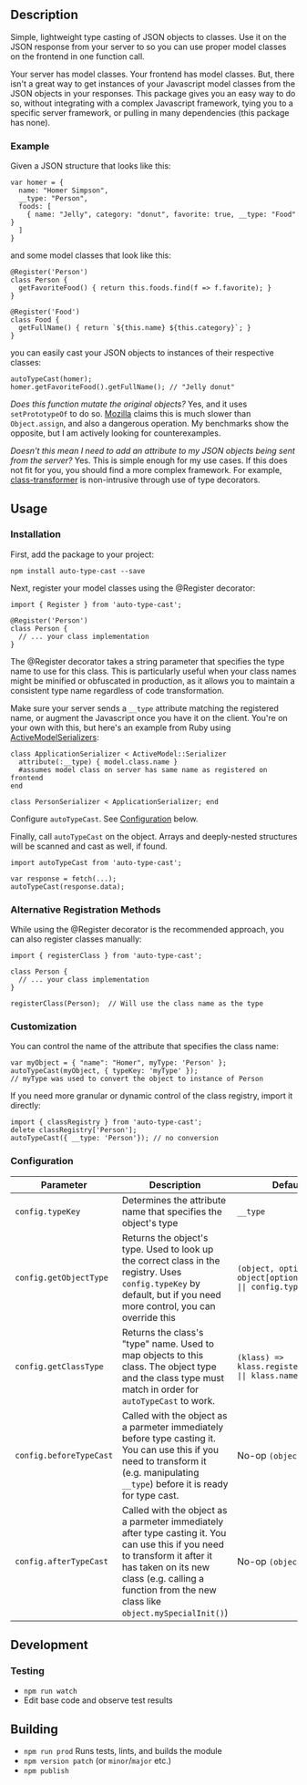 ## Description

Simple, lightweight type casting of JSON objects to classes. Use it on the JSON response from your server to so you can use proper model classes on the frontend in one function call.

Your server has model classes. Your frontend has model classes. But, there isn't a great way to get instances of your Javascript model classes from the JSON objects in your responses. This package gives you an easy way to do so, without integrating with a complex Javascript framework, tying you to a specific server framework, or pulling in many dependencies (this package has none).

### Example

Given a JSON structure that looks like this:

```
var homer = {
  name: "Homer Simpson",
  __type: "Person",
  foods: [
    { name: "Jelly", category: "donut", favorite: true, __type: "Food" }
  ]
}
```

and some model classes that look like this:

```
@Register('Person')
class Person {
  getFavoriteFood() { return this.foods.find(f => f.favorite); }
}

@Register('Food')
class Food {
  getFullName() { return `${this.name} ${this.category}`; }
}
```

you can easily cast your JSON objects to instances of their respective classes:

```
autoTypeCast(homer);
homer.getFavoriteFood().getFullName(); // "Jelly donut"
```

_Does this function mutate the original objects?_ Yes, and it uses `setPrototypeOf` to do so. [Mozilla](https://developer.mozilla.org/en-US/docs/Web/JavaScript/Reference/Global_Objects/Object/setPrototypeOf) claims this is much slower than `Object.assign`, and also a dangerous operation. My benchmarks show the opposite, but I am actively looking for counterexamples.

_Doesn't this mean I need to add an attribute to my JSON objects being sent from the server?_ Yes. This is simple enough for my use cases. If this does not fit for you, you should find a more complex framework. For example, [class-transformer](https://www.npmjs.com/package/class-transformer) is non-intrusive through use of type decorators.

## Usage

### Installation

First, add the package to your project:

```
npm install auto-type-cast --save
```

Next, register your model classes using the @Register decorator:

```
import { Register } from 'auto-type-cast';

@Register('Person')
class Person {
  // ... your class implementation
}
```

The @Register decorator takes a string parameter that specifies the type name to use for this class. This is particularly useful when your class names might be minified or obfuscated in production, as it allows you to maintain a consistent type name regardless of code transformation.

Make sure your server sends a `__type` attribute matching the registered name, or augment the Javascript once you have it on the client. You're on your own with this, but here's an example from Ruby using [ActiveModelSerializers](https://github.com/rails-api/active_model_serializers):

```
class ApplicationSerializer < ActiveModel::Serializer
  attribute(:__type) { model.class.name }
  #assumes model class on server has same name as registered on frontend
end

class PersonSerializer < ApplicationSerializer; end
```

Configure `autoTypeCast`. See [Configuration](#configuration) below.

Finally, call `autoTypeCast` on the object. Arrays and deeply-nested structures will be scanned and cast as well, if found.

```
import autoTypeCast from 'auto-type-cast';

var response = fetch(...);
autoTypeCast(response.data);
```

### Alternative Registration Methods

While using the @Register decorator is the recommended approach, you can also register classes manually:

```
import { registerClass } from 'auto-type-cast';

class Person {
  // ... your class implementation
}

registerClass(Person);  // Will use the class name as the type
```

### Customization

You can control the name of the attribute that specifies the class name:

```
var myObject = { "name": "Homer", myType: 'Person' };
autoTypeCast(myObject, { typeKey: 'myType' });
// myType was used to convert the object to instance of Person
```

If you need more granular or dynamic control of the class registry, import it directly:

```
import { classRegistry } from 'auto-type-cast';
delete classRegistry['Person'];
autoTypeCast({ __type: 'Person'}); // no conversion
```

### Configuration

| Parameter               | Description                                                                                                                                                                                                                         | Default                                                             |
| ----------------------- | ----------------------------------------------------------------------------------------------------------------------------------------------------------------------------------------------------------------------------------- | ------------------------------------------------------------------- |
| `config.typeKey`        | Determines the attribute name that specifies the object's type                                                                                                                                                                      | `__type`                                                            |
| `config.getObjectType`  | Returns the object's type. Used to look up the correct class in the registry. Uses `config.typeKey` by default, but if you need more control, you can override this                                                                 | `(object, options) =>  object[options.typeKey \|\| config.typeKey]` |
| `config.getClassType`   | Returns the class's "type" name. Used to map objects to this class. The object type and the class type must match in order for `autoTypeCast` to work.                                                                              | `(klass) => klass.registeredName \|\| klass.name`                   |
| `config.beforeTypeCast` | Called with the object as a parmeter immediately before type casting it. You can use this if you need to transform it (e.g. manipulating `__type`) before it is ready for type cast.                                                | No-op `(object) => {}`                                              |
| `config.afterTypeCast`  | Called with the object as a parmeter immediately after type casting it. You can use this if you need to transform it after it has taken on its new class (e.g. calling a function from the new class like `object.mySpecialInit()`) | No-op `(object) => {}`                                              |

## Development

### Testing

- `npm run watch`
- Edit base code and observe test results

## Building

- `npm run prod` Runs tests, lints, and builds the module
- `npm version patch` (or `minor`/`major` etc.)
- `npm publish`
